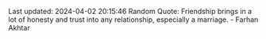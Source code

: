 Last updated: 2024-04-02 20:15:46
Random Quote: Friendship brings in a lot of honesty and trust into any relationship, especially a marriage. - Farhan Akhtar